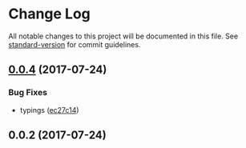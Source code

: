# Change Log

All notable changes to this project will be documented in this file. See [standard-version](https://github.com/conventional-changelog/standard-version) for commit guidelines.

<a name="0.0.4"></a>
## [0.0.4](https://github.com/nbfontana/ngx-br/compare/v0.0.2...v0.0.4) (2017-07-24)


### Bug Fixes

* typings ([ec27c14](https://github.com/nbfontana/ngx-br/commit/ec27c14))



<a name="0.0.2"></a>
## 0.0.2 (2017-07-24)
